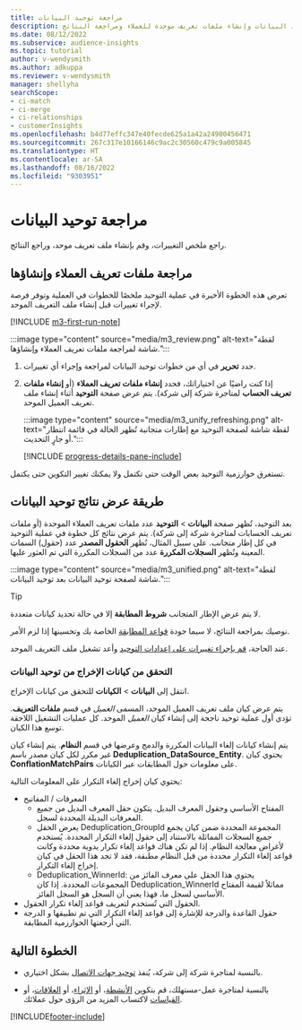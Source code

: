 ```yaml
---
title: مراجعة توحيد البيانات
description: مراجعة خطوات توحيد البيانات وإنشاء ملفات تعريف موحدة للعملاء ومراجعة النتائج
ms.date: 08/12/2022
ms.subservice: audience-insights
ms.topic: tutorial
author: v-wendysmith
ms.author: adkuppa
ms.reviewer: v-wendysmith
manager: shellyha
searchScope:
- ci-match
- ci-merge
- ci-relationships
- customerInsights
ms.openlocfilehash: b4d77effc347e40fecde625a1a42a24900456471
ms.sourcegitcommit: 267c317e10166146c9ac2c30560c479c9a005845
ms.translationtype: HT
ms.contentlocale: ar-SA
ms.lasthandoff: 08/16/2022
ms.locfileid: "9303951"
---
```

# <a name="review-data-unification"></a>مراجعة توحيد البيانات

راجع ملخص التغييرات، وقم بإنشاء ملف تعريف موحد، وراجع النتائج.

## <a name="review-and-create-customer-profiles"></a>مراجعة ملفات تعريف العملاء وإنشاؤها

تعرض هذه الخطوة الأخيرة في عملية التوحيد ملخصًا للخطوات في العملية وتوفر فرصة لإجراء تغييرات قبل إنشاء ملف التعريف الموحد.

[!INCLUDE [m3-first-run-note](includes/m3-first-run-note.md)]

:::image type="content" source="media/m3_review.png" alt-text="لقطة شاشة لمراجعة ملفات تعريف العملاء وإنشاؤها.":::

1. حدد **تحرير** في أي من خطوات توحيد البيانات لمراجعة وإجراء أي تغييرات.

1. إذا كنت راضيًا عن اختياراتك، فحدد **إنشاء ملفات تعريف العملاء** (أو **إنشاء ملفات تعريف الحساب** لمتاجرة شركة إلى شركة). يتم عرض صفحة **التوحيد** أثناء إنشاء ملف تعريف العميل الموحد.

   :::image type="content" source="media/m3_unify_refreshing.png" alt-text="لقطة شاشة لصفحة التوحيد مع إطارات متجانبة تُظهر الحالة في قائمة انتظار أو جارٍ التحديث.":::

   [!INCLUDE [progress-details-pane-include](includes/progress-details-pane.md)]

تستغرق خوارزمية التوحيد بعض الوقت حتى تكتمل ولا يمكنك تغيير التكوين حتى يكتمل.

## <a name="view-the-results-of-data-unification"></a>طريقة عرض نتائج توحيد البيانات

بعد التوحيد، تُظهر صفحة **البيانات** > **التوحيد** عدد ملفات تعريف العملاء الموحدة (أو ملفات تعريف الحسابات لمتاجرة شركة إلى شركة). يتم عرض نتائج كل خطوة في عملية التوحيد في كل إطار متجانب. على سبيل المثال، تُظهر **الحقول المصدر** عدد (حقول) السمات المعينة وتُظهر **السجلات المكررة** عدد من السجلات المكررة التي تم العثور عليها.

:::image type="content" source="media/m3_unified.png" alt-text="لقطة شاشة لصفحة توحيد البيانات بعد توحيد البيانات.":::

> [!TIP]
> لا يتم عرض الإطار المتجانب **شروط المطابقة** إلا في حالة تحديد كيانات متعددة.

نوصيك بمراجعة النتائج، لا سيما جودة [قواعد المطابقة](data-unification-update.md#manage-match-rules) الخاصة بك وتحسينها إذا لزم الأمر.

عند الحاجة، [قم بإجراء تغييرات على إعدادات التوحيد](data-unification-update.md) وأعد تشغيل ملف التعريف الموحد.

### <a name="verify-output-entities-from-data-unification"></a>التحقق من كيانات الإخراج من توحيد البيانات

انتقل إلى **البيانات** > **الكيانات** للتحقق من كيانات الإخراج.

يتم عرض كيان ملف تعريف العميل الموحد، المسمى *العميل* في قسم **ملفات التعريف**. تؤدي أول عملية توحيد ناجحة إلى إنشاء كيان *العميل* الموحد. كل عمليات التشغيل اللاحقة توسع هذا الكيان.

يتم إنشاء كيانات إلغاء البيانات المكررة والدمج وعرضها في قسم **النظام**. يتم إنشاء كيان غير مكرر لكل كيان مصدر باسم **Deduplication_DataSource_Entity**. يحتوي كيان ‎**ConflationMatchPairs‎** على معلومات حول المطابقات عبر الكيانات.

يحتوي كيان إخراج إلغاء التكرار على المعلومات التالية:
- المعرفات / المفاتيح
  - المفتاح الأساسي وحقول المعرف البديل. يتكون حقل المعرف البديل من جميع المعرفات البديلة المحددة لسجل.
  - يعرض الحقل Deduplication_GroupId المجموعة المحددة ضمن كيان يجمع جميع السجلات المماثلة بالاستناد إلى حقول إلغاء التكرار المحددة. يُستخدم لأغراض معالجة النظام. إذا لم تكن هناك قواعد إلغاء تكرار يدوية محددة وكانت قواعد إلغاء التكرار محددة من قبل النظام مطبقة، فقد لا تجد هذا الحقل في كيان إخراج إلغاء التكرار.
  - Deduplication_WinnerId: يحتوي هذا الحقل على معرف الفائز من المجموعات المحددة. إذا كان Deduplication_WinnerId مماثلاً لقيمة المفتاح الأساسي لسجل ما، فهذا يعني أن السجل هو السجل الفائز.
- الحقول التي تُستخدم لتعريف قواعد إلغاء تكرار الحقول.
- حقول القاعدة والدرجة للإشارة إلى قواعد إلغاء التكرار التي تم تطبيقها و الدرجة التي أرجعتها الخوارزمية المطابقة.

## <a name="next-step"></a>الخطوة التالية

- بالنسبة لمتاجرة شركة إلى شركة، يُنفذ [توحيد جهات الاتصال](data-unification-contacts.md) بشكل اختياري.

- بالنسبة لمتاجرة عمل-مستهلك، قم بتكوين [الأنشطة](activities.md)، أو [الإثراء](enrichment-hub.md)، أو [العلاقات](relationships.md)، أو [القياسات](measures.md) لاكتساب المزيد من الرؤى حول عملائك.

[!INCLUDE[footer-include](includes/footer-banner.md)]
